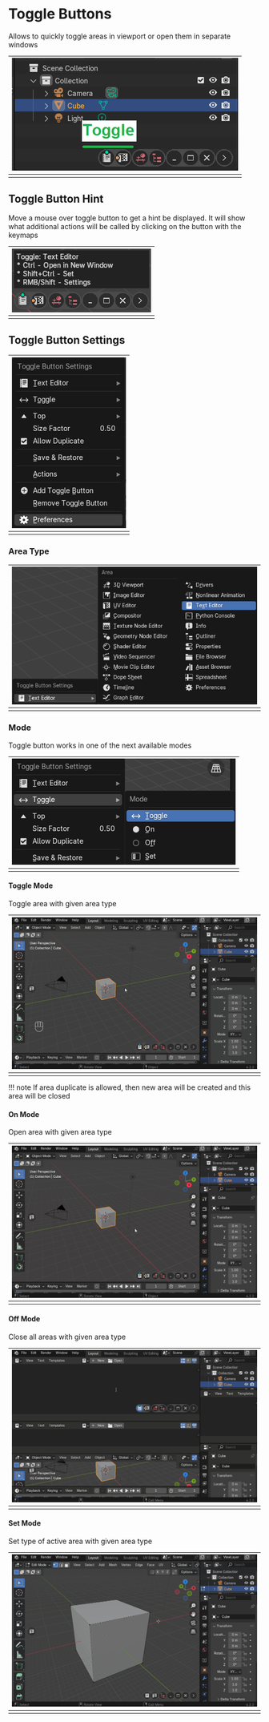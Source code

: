 # Toggle Buttons
Allows to quickly toggle areas in viewport or open them in separate windows

| ![](img/screen/toggle_preview.png) |
|---|
| |

## Toggle Button Hint
Move a mouse over toggle button to get a hint be displayed. It will show what additional actions will be called by clicking on the button with the keymaps

| ![](img/screen/toggle_button_hint.png) |
|---|
| |

## Toggle Button Settings

| ![](img/screen/toggle_settings.png) |
|---|
| |

### Area Type

| ![](img/screen/toggle_button_area_type.png) |
|---|
| |

### Mode
Toggle button works in one of the next available modes

| ![](img/screen/toggle_button_modes.png) |
|---|
| |

#### Toggle Mode
Toggle area with given area type

| ![](img/screen/toggle_mode.gif) |
|---|
| |

!!! note
    If area duplicate is allowed, then new area will be created and this area will be closed

#### On Mode
Open area with given area type

| ![](img/screen/on_mode.gif) |
|---|
| |

#### Off Mode
Close all areas with given area type

| ![](img/screen/off_mode.gif) |
|---|
| |

#### Set Mode
Set type of active area with given area type

| ![](img/screen/set_mode.gif) |
|---|
| |
